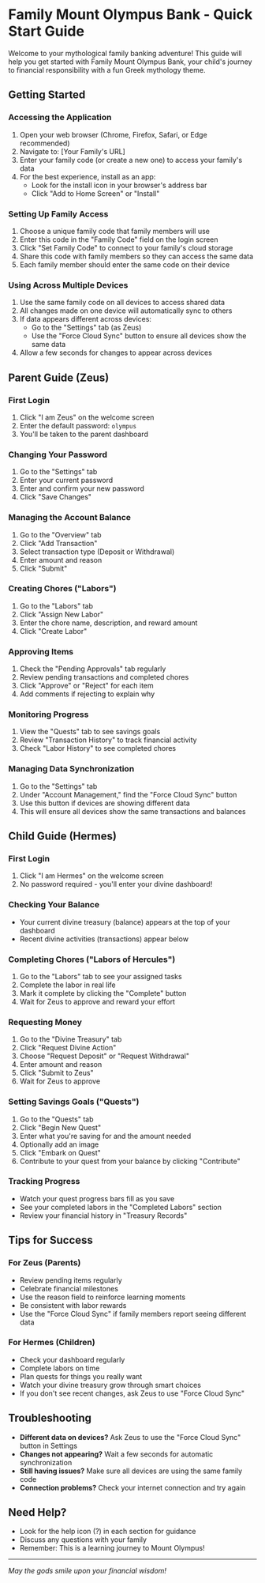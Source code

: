 # Family Mount Olympus Bank - Quick Start Guide

Welcome to your mythological family banking adventure! This guide will help you get started with Family Mount Olympus Bank, your child's journey to financial responsibility with a fun Greek mythology theme.

## Getting Started

### Accessing the Application
1. Open your web browser (Chrome, Firefox, Safari, or Edge recommended)
2. Navigate to: [Your Family's URL]
3. Enter your family code (or create a new one) to access your family's data
4. For the best experience, install as an app:
   - Look for the install icon in your browser's address bar
   - Click "Add to Home Screen" or "Install"

### Setting Up Family Access
1. Choose a unique family code that family members will use
2. Enter this code in the "Family Code" field on the login screen
3. Click "Set Family Code" to connect to your family's cloud storage
4. Share this code with family members so they can access the same data
5. Each family member should enter the same code on their device

### Using Across Multiple Devices
1. Use the same family code on all devices to access shared data
2. All changes made on one device will automatically sync to others
3. If data appears different across devices:
   - Go to the "Settings" tab (as Zeus)
   - Use the "Force Cloud Sync" button to ensure all devices show the same data
4. Allow a few seconds for changes to appear across devices

## Parent Guide (Zeus)

### First Login
1. Click "I am Zeus" on the welcome screen
2. Enter the default password: `olympus`
3. You'll be taken to the parent dashboard

### Changing Your Password
1. Go to the "Settings" tab
2. Enter your current password
3. Enter and confirm your new password
4. Click "Save Changes"

### Managing the Account Balance
1. Go to the "Overview" tab
2. Click "Add Transaction"
3. Select transaction type (Deposit or Withdrawal)
4. Enter amount and reason
5. Click "Submit"

### Creating Chores ("Labors")
1. Go to the "Labors" tab
2. Click "Assign New Labor"
3. Enter the chore name, description, and reward amount
4. Click "Create Labor"

### Approving Items
1. Check the "Pending Approvals" tab regularly
2. Review pending transactions and completed chores
3. Click "Approve" or "Reject" for each item
4. Add comments if rejecting to explain why

### Monitoring Progress
1. View the "Quests" tab to see savings goals
2. Review "Transaction History" to track financial activity
3. Check "Labor History" to see completed chores

### Managing Data Synchronization
1. Go to the "Settings" tab
2. Under "Account Management," find the "Force Cloud Sync" button
3. Use this button if devices are showing different data
4. This will ensure all devices show the same transactions and balances

## Child Guide (Hermes)

### First Login
1. Click "I am Hermes" on the welcome screen
2. No password required - you'll enter your divine dashboard!

### Checking Your Balance
- Your current divine treasury (balance) appears at the top of your dashboard
- Recent divine activities (transactions) appear below

### Completing Chores ("Labors of Hercules")
1. Go to the "Labors" tab to see your assigned tasks
2. Complete the labor in real life
3. Mark it complete by clicking the "Complete" button
4. Wait for Zeus to approve and reward your effort

### Requesting Money
1. Go to the "Divine Treasury" tab
2. Click "Request Divine Action"
3. Choose "Request Deposit" or "Request Withdrawal"
4. Enter amount and reason
5. Click "Submit to Zeus"
6. Wait for Zeus to approve

### Setting Savings Goals ("Quests")
1. Go to the "Quests" tab
2. Click "Begin New Quest"
3. Enter what you're saving for and the amount needed
4. Optionally add an image
5. Click "Embark on Quest"
6. Contribute to your quest from your balance by clicking "Contribute"

### Tracking Progress
- Watch your quest progress bars fill as you save
- See your completed labors in the "Completed Labors" section
- Review your financial history in "Treasury Records"

## Tips for Success

### For Zeus (Parents)
- Review pending items regularly
- Celebrate financial milestones
- Use the reason field to reinforce learning moments
- Be consistent with labor rewards
- Use the "Force Cloud Sync" if family members report seeing different data

### For Hermes (Children)
- Check your dashboard regularly
- Complete labors on time
- Plan quests for things you really want
- Watch your divine treasury grow through smart choices
- If you don't see recent changes, ask Zeus to use "Force Cloud Sync"

## Troubleshooting
- **Different data on devices?** Ask Zeus to use the "Force Cloud Sync" button in Settings
- **Changes not appearing?** Wait a few seconds for automatic synchronization
- **Still having issues?** Make sure all devices are using the same family code
- **Connection problems?** Check your internet connection and try again

## Need Help?
- Look for the help icon (?) in each section for guidance
- Discuss any questions with your family
- Remember: This is a learning journey to Mount Olympus!

---

*May the gods smile upon your financial wisdom!* 